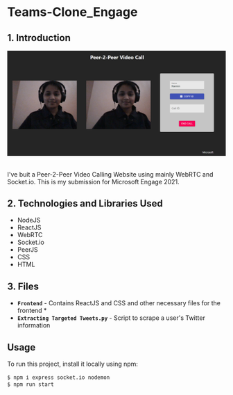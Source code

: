 # Teams-Clone_Engage

## 1. Introduction
<p>
<img src="https://github.com/narmin24/Teams-Clone_Engage/blob/main/Call_connected.png"> 
 </p> 
<br />
I've buit a Peer-2-Peer Video Calling Website using mainly WebRTC and Socket.io. 
This is my submission for Microsoft Engage 2021.

## 2. Technologies and Libraries Used

* NodeJS
* ReactJS
* WebRTC
* Socket.io
* PeerJS
* CSS
* HTML

## 3. Files
* **`Frontend`** - Contains ReactJS and CSS and other necessary files for the frontend
  * 
* **`Extracting Targeted Tweets.py`** - Script to scrape a user's Twitter information


## Usage
To run this project, install it locally using npm:
```
$ npm i express socket.io nodemon
$ npm run start
```
